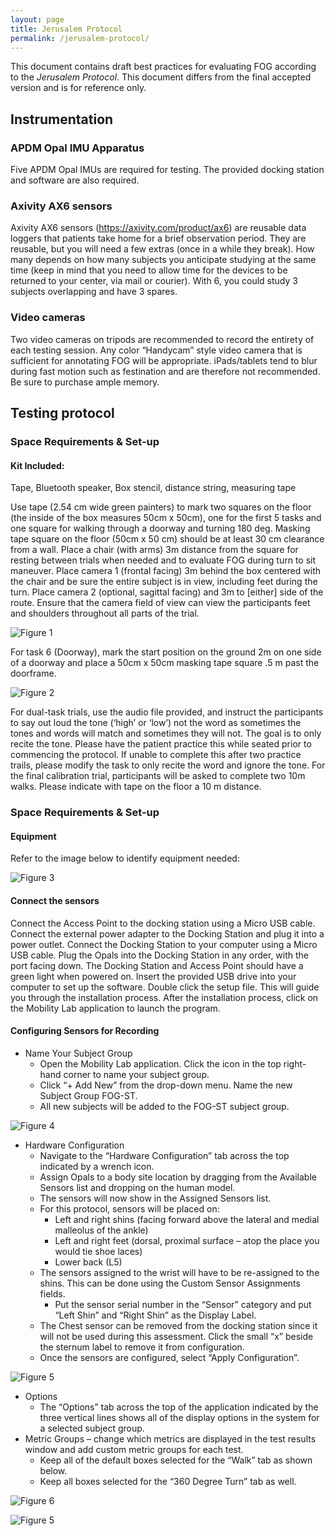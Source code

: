 ```yaml
---
layout: page
title: Jerusalem Protocol
permalink: /jerusalem-protocol/
---
```


This document contains draft best practices for evaluating FOG according to the *Jerusalem Protocol*. This document differs from the final accepted version and is for reference only.

## Instrumentation

### APDM Opal IMU Apparatus
Five APDM Opal IMUs are required for testing. The provided docking station and software are also required.

### Axivity AX6 sensors
Axivity AX6 sensors (https://axivity.com/product/ax6) are reusable data loggers that patients take home for a brief observation period. They are reusable, but you will need a few extras (once in a while they break). How many depends on how many subjects you anticipate studying at the same time (keep in mind that you need to allow time for the devices to be returned to your center, via mail or courier). With 6, you could study 3 subjects overlapping and have 3 spares.

### Video cameras
Two video cameras on tripods are recommended to record the entirety of each testing session. Any color “Handycam” style video camera that is sufficient for annotating FOG will be appropriate. iPads/tablets tend to blur during fast motion such as festination and are therefore not recommended. Be sure to purchase ample memory.

## Testing protocol

### Space Requirements & Set-up 

#### Kit Included:
Tape, Bluetooth speaker, Box stencil, distance string, measuring tape

Use tape (2.54 cm wide green painters) to mark two squares on the floor (the inside of the box measures 50cm x 50cm), one for the first 5 tasks and one square for walking through a doorway and turning 180 deg. Masking tape square on the floor (50cm x 50 cm) should be at least 30 cm clearance from a wall. Place a chair (with arms) 3m distance from the square for resting between trials when needed and to evaluate FOG during turn to sit maneuver. Place camera 1 (frontal facing) 3m behind the box centered with the chair and be sure the entire subject is in view, including feet during the turn. Place camera 2 (optional, sagittal facing) and 3m to [either] side of the route. Ensure that the camera field of view can view the participants feet and shoulders throughout all parts of the trial.

![Figure 1](images/jp-test-01.png)

For task 6 (Doorway), mark the start position on the ground 2m on one side of a doorway and place a 50cm x 50cm masking tape square .5 m past the doorframe.

![Figure 2](images/jp-test-02.png)

For dual-task trials, use the audio file provided, and instruct the participants to say out loud the tone (‘high’ or ‘low’) not the word as sometimes the tones and words will match and sometimes they will not. The goal is to only recite the tone. Please have the patient practice this while seated prior to commencing the protocol. If unable to complete this after two practice trails, please modify the task to only recite the word and ignore the tone. For the final calibration trial, participants will be asked to complete two 10m walks. Please indicate with tape on the floor a 10 m distance.

### Space Requirements & Set-up 

#### Equipment

Refer to the image below to identify equipment needed:

![Figure 3](images/jp-test-03.png)

#### Connect the sensors

Connect the Access Point to the docking station using a Micro USB cable. Connect the external power adapter to the Docking Station and plug it into a power outlet. Connect the Docking Station to your computer using a Micro USB cable. Plug the Opals into the Docking Station in any order, with the port facing down. The Docking Station and Access Point should have a green light when powered on. 
Insert the provided USB drive into your computer to set up the software. 
Double click the setup file. This will guide you through the installation process. After the installation process, click on the Mobility Lab application to launch the program. 

#### Configuring Sensors for Recording

- Name Your Subject Group
  - Open the Mobility Lab application. Click the icon in the top right-hand corner to name your subject group. 
  - Click “+ Add New” from the drop-down menu. Name the new Subject Group FOG-ST. 
  - All new subjects will be added to the FOG-ST subject group.
    
![Figure 4](images/jp-test-04.png)

- Hardware Configuration
  - Navigate to the “Hardware Configuration” tab across the top indicated by a wrench icon.
  - Assign Opals to a body site location by dragging from the Available Sensors list and dropping on the human model. 
  - The sensors will now show in the Assigned Sensors list. 
  - For this protocol, sensors will be placed on:
    -	Left and right shins (facing forward above the lateral and medial malleolus of the ankle)
    -	Left and right feet (dorsal, proximal surface – atop the place you would tie shoe laces)
    -	Lower back (L5)
  - The sensors assigned to the wrist will have to be re-assigned to the shins. This can be done using the Custom Sensor Assignments fields. 
    -	Put the sensor serial number in the “Sensor” category and put “Left Shin” and “Right Shin” as the Display Label. 
  -	The Chest sensor can be removed from the docking station since it will not be used during this assessment. Click the small “x” beside the sternum label to remove it from configuration. 
  -	Once the sensors are configured, select “Apply Configuration”. 

![Figure 5](images/jp-test-05.png)

- Options
  -	The “Options” tab across the top of the application indicated by the three vertical lines shows all of the display options in the system for a selected subject group. 
- Metric Groups – change which metrics are displayed in the test results window and add custom metric groups for each test.
  -	Keep all of the default boxes selected for the “Walk” tab as shown below.
  -	Keep all boxes selected for the “360 Degree Turn” tab as well. 

![Figure 6](images/jp-test-06.png)









![Figure 5](images/jp-test-05.png)

